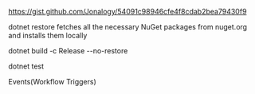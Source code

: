 https://gist.github.com/Jonalogy/54091c98946cfe4f8cdab2bea79430f9

dotnet restore
fetches all the necessary NuGet packages from nuget.org and installs them locally

dotnet build -c Release --no-restore

dotnet test

Events(Workflow Triggers)
